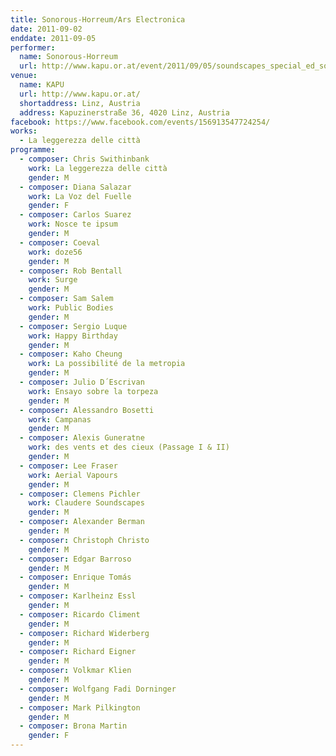 ```yaml
---
title: Sonorous-Horreum/Ars Electronica
date: 2011-09-02
enddate: 2011-09-05
performer:
  name: Sonorous-Horreum
  url: http://www.kapu.or.at/event/2011/09/05/soundscapes_special_ed_sonorous_horreum_0
venue:
  name: KAPU
  url: http://www.kapu.or.at/
  shortaddress: Linz, Austria
  address: Kapuzinerstraße 36, 4020 Linz, Austria
facebook: https://www.facebook.com/events/156913547724254/
works:
  - La leggerezza delle città
programme:
  - composer: Chris Swithinbank
    work: La leggerezza delle città
    gender: M
  - composer: Diana Salazar
    work: La Voz del Fuelle
    gender: F
  - composer: Carlos Suarez
    work: Nosce te ipsum
    gender: M
  - composer: Coeval
    work: doze56
    gender: M
  - composer: Rob Bentall
    work: Surge
    gender: M
  - composer: Sam Salem
    work: Public Bodies
    gender: M
  - composer: Sergio Luque
    work: Happy Birthday
    gender: M
  - composer: Kaho Cheung
    work: La possibilité de la metropia
    gender: M
  - composer: Julio D´Escrivan
    work: Ensayo sobre la torpeza
    gender: M
  - composer: Alessandro Bosetti
    work: Campanas
    gender: M
  - composer: Alexis Guneratne
    work: des vents et des cieux (Passage I & II)
    gender: M
  - composer: Lee Fraser
    work: Aerial Vapours
    gender: M
  - composer: Clemens Pichler
    work: Claudere Soundscapes
    gender: M
  - composer: Alexander Berman
    gender: M
  - composer: Christoph Christo
    gender: M
  - composer: Edgar Barroso
    gender: M
  - composer: Enrique Tomás
    gender: M
  - composer: Karlheinz Essl
    gender: M
  - composer: Ricardo Climent
    gender: M
  - composer: Richard Widerberg
    gender: M
  - composer: Richard Eigner
    gender: M
  - composer: Volkmar Klien
    gender: M
  - composer: Wolfgang Fadi Dorninger
    gender: M
  - composer: Mark Pilkington
    gender: M
  - composer: Brona Martin
    gender: F
---
```

